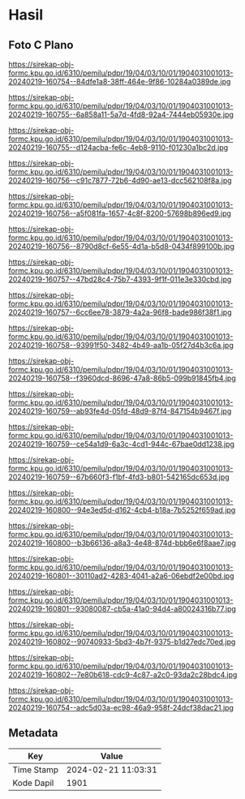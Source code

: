 # Hasil

## Foto C Plano

https://sirekap-obj-formc.kpu.go.id/6310/pemilu/pdpr/19/04/03/10/01/1904031001013-20240219-160754--84dfe1a8-38ff-464e-9f86-10284a0389de.jpg

https://sirekap-obj-formc.kpu.go.id/6310/pemilu/pdpr/19/04/03/10/01/1904031001013-20240219-160755--6a858a11-5a7d-4fd8-92a4-7444eb05930e.jpg

https://sirekap-obj-formc.kpu.go.id/6310/pemilu/pdpr/19/04/03/10/01/1904031001013-20240219-160755--d124acba-fe6c-4eb8-9110-f01230a1bc2d.jpg

https://sirekap-obj-formc.kpu.go.id/6310/pemilu/pdpr/19/04/03/10/01/1904031001013-20240219-160756--c91c7877-72b6-4d90-ae13-dcc562108f8a.jpg

https://sirekap-obj-formc.kpu.go.id/6310/pemilu/pdpr/19/04/03/10/01/1904031001013-20240219-160756--a5f081fa-1657-4c8f-8200-57698b896ed9.jpg

https://sirekap-obj-formc.kpu.go.id/6310/pemilu/pdpr/19/04/03/10/01/1904031001013-20240219-160756--8790d8cf-6e55-4d1a-b5d8-0434f899100b.jpg

https://sirekap-obj-formc.kpu.go.id/6310/pemilu/pdpr/19/04/03/10/01/1904031001013-20240219-160757--47bd28c4-75b7-4393-9f1f-011e3e330cbd.jpg

https://sirekap-obj-formc.kpu.go.id/6310/pemilu/pdpr/19/04/03/10/01/1904031001013-20240219-160757--6cc6ee78-3879-4a2a-96f8-bade986f38f1.jpg

https://sirekap-obj-formc.kpu.go.id/6310/pemilu/pdpr/19/04/03/10/01/1904031001013-20240219-160758--93991f50-3482-4b49-aa1b-05f27d4b3c6a.jpg

https://sirekap-obj-formc.kpu.go.id/6310/pemilu/pdpr/19/04/03/10/01/1904031001013-20240219-160758--f3960dcd-8696-47a8-86b5-099b91845fb4.jpg

https://sirekap-obj-formc.kpu.go.id/6310/pemilu/pdpr/19/04/03/10/01/1904031001013-20240219-160759--ab93fe4d-05fd-48d9-87f4-847154b9467f.jpg

https://sirekap-obj-formc.kpu.go.id/6310/pemilu/pdpr/19/04/03/10/01/1904031001013-20240219-160759--ce54a1d9-6a3c-4cd1-944c-67bae0dd1238.jpg

https://sirekap-obj-formc.kpu.go.id/6310/pemilu/pdpr/19/04/03/10/01/1904031001013-20240219-160759--67b660f3-f1bf-4fd3-b801-542165dc653d.jpg

https://sirekap-obj-formc.kpu.go.id/6310/pemilu/pdpr/19/04/03/10/01/1904031001013-20240219-160800--94e3ed5d-d162-4cb4-b18a-7b5252f659ad.jpg

https://sirekap-obj-formc.kpu.go.id/6310/pemilu/pdpr/19/04/03/10/01/1904031001013-20240219-160800--b3b66136-a8a3-4e48-874d-bbb6e6f8aae7.jpg

https://sirekap-obj-formc.kpu.go.id/6310/pemilu/pdpr/19/04/03/10/01/1904031001013-20240219-160801--30110ad2-4283-4041-a2a6-06ebdf2e00bd.jpg

https://sirekap-obj-formc.kpu.go.id/6310/pemilu/pdpr/19/04/03/10/01/1904031001013-20240219-160801--93080087-cb5a-41a0-94d4-a80024316b77.jpg

https://sirekap-obj-formc.kpu.go.id/6310/pemilu/pdpr/19/04/03/10/01/1904031001013-20240219-160802--90740933-5bd3-4b7f-9375-b1d27edc70ed.jpg

https://sirekap-obj-formc.kpu.go.id/6310/pemilu/pdpr/19/04/03/10/01/1904031001013-20240219-160802--7e80b618-cdc9-4c87-a2c0-93da2c28bdc4.jpg

https://sirekap-obj-formc.kpu.go.id/6310/pemilu/pdpr/19/04/03/10/01/1904031001013-20240219-160754--adc5d03a-ec98-46a9-958f-24dcf38dac21.jpg


## Metadata

| Key        | Value               |
| ---------- | ------------------- |
| Time Stamp | 2024-02-21 11:03:31 |
| Kode Dapil | 1901                |



